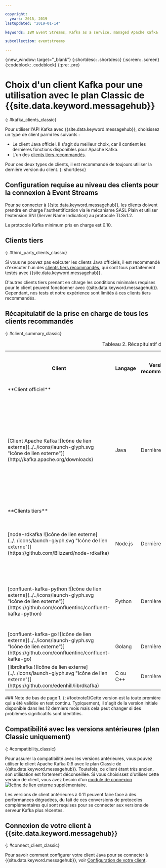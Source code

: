 ```yaml
---

copyright:
  years: 2015, 2019
lastupdated: "2019-01-14"

keywords: IBM Event Streams, Kafka as a service, managed Apache Kafka

subcollection: eventstreams

---
```


{:new_window: target="_blank"}
{:shortdesc: .shortdesc}
{:screen: .screen}
{:codeblock: .codeblock}
{:pre: .pre}

# Choix d'un client Kafka pour une utilisation avec le plan Classic de {{site.data.keyword.messagehub}} 
{: #kafka_clients_classic}

Pour utiliser l'API Kafka avec {{site.data.keyword.messagehub}}, choisissez un type de client parmi les suivants :

* Le client Java officiel. Il s'agit du meilleur choix, car il contient les dernières fonctions disponibles pour Apache Kafka.
* L'un des [clients tiers recommandés](/docs/services/EventStreams?topic=eventstreams-kafka_clients#clients_table).

Pour ces deux types de clients, il est recommandé de toujours utiliser la dernière version du client. 
{: shortdesc}

## Configuration requise au niveau des clients pour la connexion à Event Streams

Pour se connecter à {{site.data.keyword.messagehub}}, les clients doivent prendre en charge l'authentification via le mécanisme SASL Plain et utiliser l'extension SNI (Server Name Indication) au protocole TLSv1.2.

Le protocole Kafka minimum pris en charge est 0.10.
	
## Clients tiers
{: #third_party_clients_classic}

Si vous ne pouvez pas exécuter les clients Java officiels, il est recommandé d'exécuter l'un des [clients tiers recommandés](/docs/services/EventStreams?topic=eventstreams-kafka_clients#clients_table), qui sont tous parfaitement testés avec {{site.data.keyword.messagehub}}. 

D'autres clients tiers prenant en charge les conditions minimales requises pour le client peuvent fonctionner avec {{site.data.keyword.messagehub}}. Cependant, nos tests et notre expérience sont limités à ces clients tiers recommandés.

## Récapitulatif de la prise en charge de tous les clients recommandés
{: #client_summary_classic}

<table id="clients_table">
    <caption>Tableau 2. Récapitulatif de la prise en charge des clients</caption>
      <tr>
		    <th id="client" scope="col">Client</th>
		    <th id="language" scope="col">Langage</th>
			<th id="version" scope="col">Version recommandée</th>
		    <th id="minimum version" scope="col">Version min. prise en charge [<sup>1</sup>](/docs/services/EventStreams?topic=eventstreams-kafka_clients#footnote1)</th>
			<th id="sample link" scope="col">Lien vers un exemple</th>
        </tr>
			<tr>
			<td colspan="3">**Client officiel**</td>
			</tr>
	  		<tr>
			<td>[Client Apache Kafka ![Icône de lien externe](../../icons/launch-glyph.svg "Icône de lien externe")](http://kafka.apache.org/downloads)</td>
			<td>Java</td>
			<td>Dernière</td>
			<td>0.10.2 <p> Pour plus d'informations sur les clients plus anciens, voir [Compatibilité avec les versions antérieures](/docs/services/EventStreams?topic=eventstreams-kafka_clients#compatibility).</p></td>
			<td>[Exemple de console Java ![Icône de lien externe](../../icons/launch-glyph.svg "Icône de lien externe")](https://github.com/ibm-messaging/event-streams-samples/tree/master/kafka-java-console-sample)<br/>
			[Exemple Liberty ![Icône de lien externe](../../icons/launch-glyph.svg "Icône de lien externe")](https://github.com/ibm-messaging/event-streams-samples/tree/master/kafka-java-liberty-sample)
			</td>
			</tr>
			<tr>
			<td colspan="3">**Clients tiers**</td>
			</tr>
	  		<tr>
			<td>[node-rdkafka ![Icône de lien externe](../../icons/launch-glyph.svg "Icône de lien externe")](https://github.com/Blizzard/node-rdkafka)</td>
			<td>Node.js</td>
			<td>Dernière</td>
			<td>2.2.2</td>
			<td>[Exemple pour Node.js ![Icône de lien externe](../../icons/launch-glyph.svg "Icône de lien externe")](https://github.com/ibm-messaging/event-streams-samples/tree/master/kafka-nodejs-console-sample)</td>
		</tr>
		<tr>
			<td>[confluent-kafka-python ![Icône de lien externe](../../icons/launch-glyph.svg "Icône de lien externe")](https://github.com/confluentinc/confluent-kafka-python)</td>
			<td>Python</td>
			<td>Dernière</td>
			<td>0.11.0</td>
			<td>[Exemple pour Kafka Python ![Icône de lien externe](../../icons/launch-glyph.svg "Icône de lien externe")](https://github.com/ibm-messaging/event-streams-samples/tree/master/kafka-python-console-sample)</td>
		</tr>
		<tr>
			<td>[confluent-kafka-go ![Icône de lien externe](../../icons/launch-glyph.svg "Icône de lien externe")](https://github.com/confluentinc/confluent-kafka-go)</td>
			<td>Golang</td>
			<td>Dernière</td>
			<td>0.11.0</td>
			<td></td>
		</tr>
		<tr>
			<td>[librdkafka ![Icône de lien externe](../../icons/launch-glyph.svg "Icône de lien externe")](https://github.com/edenhill/librdkafka)</td>
			<td>C ou C++</td>
			<td>Dernière</td>
			<td>0.11.0</td>
			<td></td>
		</tr>

</table>
### Note de bas de page
1. {: #footnote1}Cette version est la toute première qui a été validée en test continu. Typiquement, il s'agit de la version initiale disponible dans les 12 derniers mois mais cela peut changer si des problèmes significatifs sont identifiés.

## Compatibilité avec les versions antérieures (plan Classic uniquement)
{: #compatibility_classic}

Pour assurer la compatibilité avec les versions antérieures, vous pouvez utiliser le client Apache Kafka 0.9 avec le plan Classic de {{site.data.keyword.messagehub}}. Toutefois, ce client étant très ancien, son utilisation est fortement déconseillée. Si vous choisissez d'utiliser cette version de client, vous avez besoin d'un [module de connexion ![Icône de lien externe](../../icons/launch-glyph.svg "Icône de lien externe")](https://github.com/ibm-messaging/event-streams-samples/tree/master/kafka-0.9/message-hub-login-library) supplémentaire.

Les versions de client antérieures à 0.11 peuvent faire face à des performances dégradées, du fait de ces conversions de protocoles complémentaires qui sont requises pour se connecter aux versions de serveur Kafka plus récentes.

<!--
## Unsupported clients

The following clients are not supported by {{site.data.keyword.messagehub}}:

### kafka-node
The kafka-node client does not fully support SASL authentication with the PLAIN mechanism so cannot currently be used with {{site.data.keyword.messagehub}}.


### no-kafka 
The no-kafka client does not fully support SASL authentication with the PLAIN mechanism so cannot currently be used with {{site.data.keyword.messagehub}}.

-->

## Connexion de votre client à {{site.data.keyword.messagehub}}
{: #connect_client_classic}

Pour savoir comment configurer votre client Java pour se connecter à {{site.data.keyword.messagehub}}, voir [Configuration de votre client](/docs/services/EventStreams?topic=eventstreams-kafka_connect).












